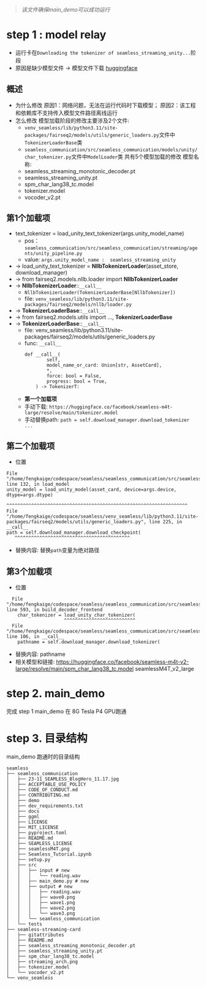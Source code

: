 > *该文件确保main_demo可以成功运行*
# step 1 : model relay
- 运行卡在`Downloading the tokenizer of seamless_streaming_unity...`阶段
- 原因是缺少模型文件 -> 模型文件下载 [huggingface](https://huggingface.co/facebook/seamless-streaming/tree/main)
## 概述
- 为什么修改
	原因1：网络问题，无法在运行代码时下载模型；
	原因2：该工程和依赖库不支持传入模型文件路径离线运行
- 怎么修改
	模型加载阶段的修改主要涉及2个文件:
	- `venv_seamless/lib/python3.11/site-packages/fairseq2/models/utils/generic_loaders.py`文件中`TokenizerLoaderBase`类
	- `seamless_communication/src/seamless_communication/models/unity/char_tokenizer.py`文件中`ModelLoader`类
	共有5个模型加载的修改
	模型名称:
	- seamless_streaming_monotonic_decoder.pt
	- seamless_streaming_unity.pt
	- spm_char_lang38_tc.model
	- tokenizer.model
	- vocoder_v2.pt

## **第1个加载项**
- text_tokenizer = load_unity_text_tokenizer(args.unity_model_name)
	- pos：`seamless_communication/src/seamless_communication/streaming/agents/unity_pipeline.py`
	- value: `args.unity_model_name :  seamless_streaming_unity`
- -> load_unity_text_tokenizer = **NllbTokenizerLoader**(asset_store, download_manager)
- -> from fairseq2.models.nllb.loader import **NllbTokenizerLoader**
- -> **NllbTokenizerLoader**::`__call__`
	- `NllbTokenizerLoader(TokenizerLoaderBase[NllbTokenizer])`
	- file: `venv_seamless/lib/python3.11/site-packages/fairseq2/models/nllb/loader.py`
- -> **TokenizerLoaderBase**::`__call__`
- -> from fairseq2.models.utils import ..., **TokenizerLoaderBase**
- -> **TokenizerLoaderBase**::`__call__`
	- file: venv_seamless/lib/python3.11/site-packages/fairseq2/models/utils/generic_loaders.py
	- func: `__call__`
		```
		def __call__(
		        self,
		        model_name_or_card: Union[str, AssetCard],
		        *,
		        force: bool = False,
		        progress: bool = True,
		    ) -> TokenizerT:
		```
	- **第一个加载项**
	- 手动下载: `https://huggingface.co/facebook/seamless-m4t-large/resolve/main/tokenizer.model`
	- 手动替换path: `path = self.download_manager.download_tokenizer ... `

## **第二个加载项**
- 位置
``` shell
File "/home/fengkaige/codespace/seamless/seamless_communication/src/seamless_communication/streaming/agents/unity_pipeline.py", line 132, in load_model
unity_model = load_unity_model(asset_card, device=args.device, dtype=args.dtype)
		  ^^^^^^^^^^^^^^^^^^^^^^^^^^^^^^^^^^^^^^^^^^^^^^^^^^^^^^^^^^^^^^^^^^
File "/home/fengkaige/codespace/seamless/venv_seamless/lib/python3.11/site-packages/fairseq2/models/utils/generic_loaders.py", line 225, in __call__
path = self.download_manager.download_checkpoint(
   ^^^^^^^^^^^^^^^^^^^^^^^^^^^^^^^^^^^^^^^^^^
```
- 替换内容: 替换`path`变量为绝对路径

## 第3个加载项
- 位置
``` shell
  File "/home/fengkaige/codespace/seamless/seamless_communication/src/seamless_communication/models/unity/t2u_builder.py", line 593, in build_decoder_frontend
    char_tokenizer = load_unity_char_tokenizer(
                     ^^^^^^^^^^^^^^^^^^^^^^^^^^
  File "/home/fengkaige/codespace/seamless/seamless_communication/src/seamless_communication/models/unity/char_tokenizer.py", line 106, in __call__
    pathname = self.download_manager.download_tokenizer(
```
- 替换内容: pathname
- 相关模型和链接:
	https://huggingface.co/facebook/seamless-m4t-v2-large/resolve/main/spm_char_lang38_tc.model
	seamlessM4T_v2_large

# step 2. main_demo
完成 step 1 main_demo 在 8G Tesla P4 GPU跑通

# step 3. 目录结构
main_demo 跑通时的目录结构

``` shell
seamless
├── seamless_communication
│   ├── 23-11_SEAMLESS_BlogHero_11.17.jpg
│   ├── ACCEPTABLE_USE_POLICY
│   ├── CODE_OF_CONDUCT.md
│   ├── CONTRIBUTING.md
│   ├── demo
│   ├── dev_requirements.txt
│   ├── docs
│   ├── ggml
│   ├── LICENSE
│   ├── MIT_LICENSE
│   ├── pyproject.toml
│   ├── README.md
│   ├── SEAMLESS_LICENSE
│   ├── seamlessM4T.png
│   ├── Seamless_Tutorial.ipynb
│   ├── setup.py
│   ├── src
│   │   ├── input # new
│   │   │   └── reading.wav
│   │   ├── main_demo.py # new
│   │   ├── output # new
│   │   │   ├── reading.wav
│   │   │   ├── wave0.png
│   │   │   ├── wave1.png
│   │   │   ├── wave2.png
│   │   │   └── wave3.png
│   │   └── seamless_communication
│   └── tests
├── seamless-streaming-card
│   ├── gitattributes
│   ├── README.md
│   ├── seamless_streaming_monotonic_decoder.pt
│   ├── seamless_streaming_unity.pt
│   ├── spm_char_lang38_tc.model
│   ├── streaming_arch.png
│   ├── tokenizer.model
│   └── vocoder_v2.pt
└── venv_seamless
```